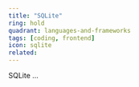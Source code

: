 ```yaml
---
title: "SQLite"
ring: hold
quadrant: languages-and-frameworks
tags: [coding, frontend]
icon: sqlite
related:
---
```


SQLite ...
